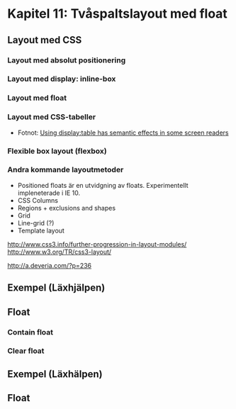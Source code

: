 # Kapitel 11: Tvåspaltslayout med float


## Layout med CSS

### Layout med absolut positionering

### Layout med display: inline-box

### Layout med float

### Layout med CSS-tabeller

 * Fotnot: [Using display:table has semantic effects in some screen readers](http://www.456bereastreet.com/archive/201110/using_displaytable_has_semantic_effects_in_some_screen_readers/)

### Flexible box layout (flexbox)

### Andra kommande layoutmetoder

 * Positioned floats är en utvidgning av floats. Experimentellt impleneterade i IE 10.
 * CSS Columns
 * Regions + exclusions and shapes
 * Grid
 * Line-grid (?)
 * Template layout

http://www.css3.info/further-progression-in-layout-modules/
http://www.w3.org/TR/css3-layout/

http://a.deveria.com/?p=236


## Exempel (Läxhjälpen)

## Float

### Contain float

### Clear float


 

## Exempel (Läxhälpen)


## Float




